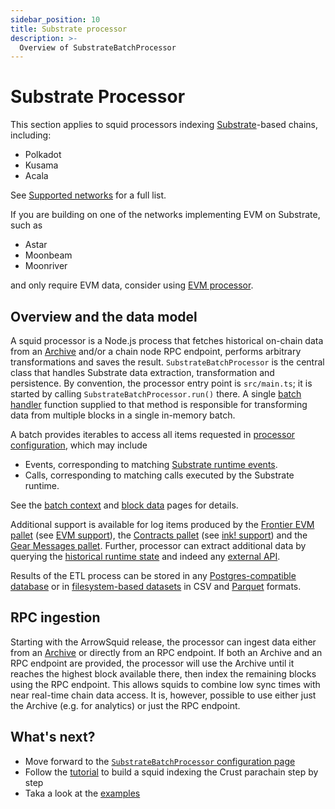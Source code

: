 ```yaml
---
sidebar_position: 10
title: Substrate processor
description: >-
  Overview of SubstrateBatchProcessor
---
```


# Substrate Processor

This section applies to squid processors indexing [Substrate](https://substrate.io)-based chains, including:

- Polkadot
- Kusama
- Acala

See [Supported networks](/substrate-indexing/supported-networks) for a full list.

If you are building on one of the networks implementing EVM on Substrate, such as

- Astar
- Moonbeam
- Moonriver

and only require EVM data, consider using [EVM processor](/evm-indexing).

## Overview and the data model

A squid processor is a Node.js process that fetches historical on-chain data from an [Archive](/archives) and/or a chain node RPC endpoint, performs arbitrary transformations and saves the result. `SubstrateBatchProcessor` is the central class that handles Substrate data extraction, transformation and persistence. By convention, the processor entry point is `src/main.ts`; it is started by calling `SubstrateBatchProcessor.run()` there. A single [batch handler](/basics/batch-processing) function supplied to that method is responsible for transforming data from multiple blocks in a single in-memory batch.

A batch provides iterables to access all items requested in [processor configuration](../setup), which may include

- Events, corresponding to matching [Substrate runtime events](https://docs.substrate.io/main-docs/build/events-errors/).
- Calls, corresponding to matching calls executed by the Substrate runtime.

See the [batch context](/basics/squid-processor/#batch-context) and [block data](../context-interfaces/) pages for details. 

Additional support is available for log items produced by the [Frontier EVM pallet](https://paritytech.github.io/frontier/frame/evm.html) (see [EVM support](../specialized/evm)), the [Contracts pallet](https://crates.parity.io/pallet_contracts/index.html) (see [ink! support](../specialized/wasm)) and the [Gear Messages pallet](../specialized/gear). Further, processor can extract additional data by querying the [historical runtime state](/substrate-indexing/storage-state-calls) and indeed any [external API](/basics/external-api).

Results of the ETL process can be stored in any [Postgres-compatible database](/store/postgres/typeorm-store/) or in [filesystem-based datasets](/store/file-store/) in CSV and [Parquet](https://parquet.apache.org) formats.

## RPC ingestion

Starting with the ArrowSquid release, the processor can ingest data either from an [Archive](/archives) or directly from an RPC endpoint. If both an Archive and an RPC endpoint are provided, the processor will use the Archive until it reaches the highest block available there, then index the remaining blocks using the RPC endpoint. This allows squids to combine low sync times with near real-time chain data access. It is, however, possible to use either just the Archive (e.g. for analytics) or just the RPC endpoint.

## What's next?

- Move forward to the [`SubstrateBatchProcessor` configuration page](../setup)
- Follow the [tutorial](/tutorials/create-a-simple-squid) to build a squid indexing the Crust parachain step by step
- Taka a look at the [examples](/examples/substrate)
